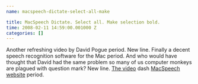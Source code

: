 ```yaml
---
name: macspeech-dictate-select-all-make

title: MacSpeech Dictate. Select all. Make selection bold.
time: 2008-02-11 14:59:00.001000 Z
categories: []
---
```


Another refreshing video by David Pogue period. New line.
Finally a decent speech recognition software for the Mac period. And who would have thought that David had the same problem so many of us computer monkeys are plagued with question mark? New line.
<a href="http://video.on.nytimes.com/?fr_story=FRdamp240602">The video</a> dash <a href="http://www.macspeech.com/pages.php?pID=53">MacSpeech website</a> period.
